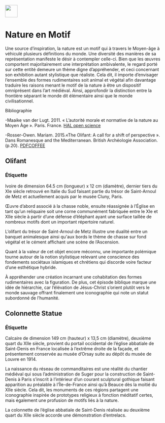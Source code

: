 <a href="https://juncture-digital.org" target="_blank"><img src="https://raw.githubusercontent.com/digitalArtHistory/recits-numeriques/main/images/btn_juncture.svg" style="height:40px"></a>

<param ve-config 
       title="depart" 
       banner="/images/ViennaDioscoridesFolio483vBirds.jpg" 
       layout="vertical">

# Nature en Motif 

Une source d’inspiration, la nature est un motif qui à travers le Moyen-âge à véhiculé plusieurs définitions du monde. Une diversité des manières de sa représentation manifeste le désir à contempler celle-ci. Bien que les œuvres comportent majoritairement une interprétation ambivalente, le regard porté sur cette entité demeure un thème digne d’appréhender, et ceci concernant son exhibition autant stylistique que réaliste. Cela dit, il importe d’envisager l’ensemble des formes rudimentaires soit animal et végétal afin davantage traduire les raisons menant le motif de la nature à être un dispositif omniprésent dans l’art médiéval. Ainsi, approfondir la distinction entre la frontière séparant le monde dit élémentaire ainsi que le monde civilisationnel. 
<param ve-image 
    manifest="http://www.shared-canvas.org/ns/context.json" />


Bibliographie 

-Maaike van der Lugt. 2011. « L’autorité morale et normative de la nature au Moyen Àge ». Paris. France. [HAL open science](https://halshs.archives-ouvertes.fr/halshs-00999421/document)

-Rosser-Owen. Mariam. 2015.«The Olifant: A call for a shift of perspective ». Dans Romanesque and the Mediterranean. British Archéologie Association. (p.20). [PDFCOFFEE](https://pdfcoffee.com/oliphantcall-for-shift-of-perspective-1-pdf-free.html)




## Olifant
### Étiquette 
Ivoire de dimension 64.5 cm (longueur) x 12 cm (diamètre), dernier tiers du XIe siècle retrouvé en Italie du Sud faisant partie du trésor de Saint-Arnoul de Metz et actuellement acquis par le musée Cluny, Paris. 
<param ve-graphic 
  url="https://www.musee-moyenage.fr/cache/media/oeuvres/21-olifant/olifant%202/s,900-3afa62.jpg" 
  title="Olifant de Saint-Arnoul de Metz" />

Œuvre d’abord associé à la chasse noble, ensuite réassignée à l’Église en tant qu’un reliquaire soit une corne communément fabriquée entre le XIe et XIIe siècle à partir d’une défense d’éléphant ayant une surface taillée de nombreux motifs dont un important répertoire naturel. 

L’olifant du trésor de Saint-Arnoul de Metz illustre une dualité entre un banquet animalesque ainsi qu'aux bords le thème de chasse sur fond végétal et le cément affichant une scène de l’Ascension. 
<param ve-graphic 
  url="https://www.musee-moyenage.fr/cache/media/oeuvres/21-olifant/olifant%204/s,900-be0375.jpg" 
  title="Olifant de Saint-Arnoul de Metz" />
 
Quant à la valeur de cet objet encore méconnu, une importante polémique tourne autour de la notion stylistique relevant une conscience des fondements sociétaux islamiques et chrétiens qui discorde voire facteur d’une esthétique hybride. 

À appréhender une création incarnant une cohabitation des formes rudimentaires avec la figuration. De plus, cet épisode biblique marque une idée de hiérarchie, car l’élévation de Jésus-Christ s’orient plutôt vers le monde sauvage offrant finalement une iconographie qui note un statut subordonné de l’humanité. 
<param ve-graphic 
  url="https://www.musee-moyenage.fr/cache/media/oeuvres/21-olifant/olifant%203/s,900-242cff.jpg" 
  title=" Olifant de Saint-Arnoul de Metz, vue de profile" />
  
## Colonnette Statue 
### Étiquette
Calcaire de dimension 149 cm (hauteur) x 13,5 cm (diamètre), deuxième quart du XIIe siècle, provient du portail occidental de l’église abbatiale de Saint-Denis en France localisée à l’extrême droite de la façade, et présentement conservée au musée d’Orsay suite au dépôt du musée de Louvre en 1914. 
<param ve-graphic 
  url="https://sculpturesmedievales-cluny.fr/img/zoom/07-535500.jpg" 
  title="Colonnette à rinceaux habités" />

La naissance du réseau de commanditaires est une réalité du chantier médiéval qui sous l’administration de Suger pour la construction de Saint-Denis à Paris s’inscrit à l’intérieur d’un courant sculptural gothique faisant apparition au préalable à l’Île-de-France ainsi qu’à Beauce dès la moitié du XIIe siècle. Cela dit, les monuments de ces régions partagent une iconographie inspirée de prototypes religieux à fonction méditatif certes, mais également une profusion de motifs liés à la nature.

La colonnette de l’église abbatiale de Saint-Denis réalisée au deuxième quart du XIIe siècle accorde une démonstration d’entrelacs.










 







    





